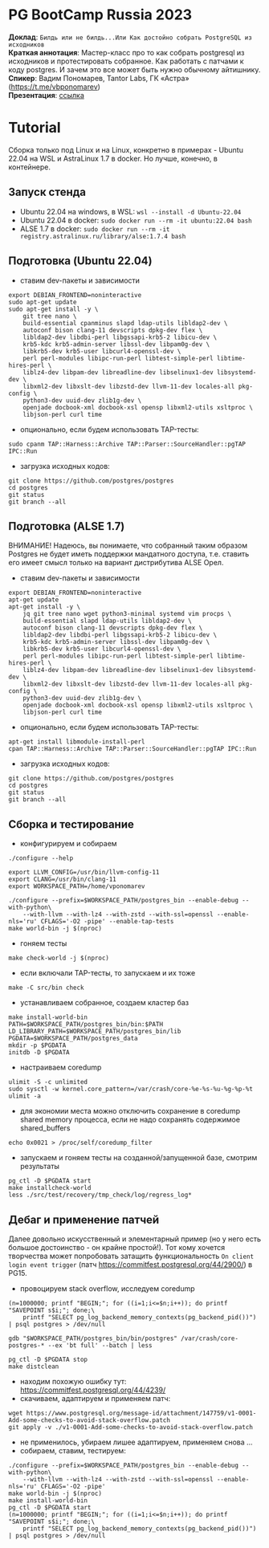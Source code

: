 # PG BootCamp Russia 2023

**Доклад**: `Билдь или не билдь...Или Как достойно собрать PostgreSQL из исходников`\
**Краткая аннотация**: Мастер-класс про то как собрать postgresql из исходников и  протестировать собранное. Как работать с патчами к коду postgres. И зачем это все может быть нужно обычному айтишнику.\
**Спикер**: Вадим Пономарев, Tantor Labs, ГК «Астра» (https://t.me/vbponomarev)<br>
**Презентация**: [ссылка](https://docs.google.com/presentation/d/1Y8reNmlylI9s2TvBDErEwdWkel9LDhfq/edit?usp=sharing&ouid=110533282330244212380&rtpof=true&sd=true)<br>

# Tutorial
Сборка только под Linux и на Linux, конкретно в примерах - Ubuntu 22.04 на WSL и AstraLinux 1.7 в docker. Но лучше, конечно, в контейнере.

## Запуск стенда
 - Ubuntu 22.04 на windows, в WSL: `wsl --install -d Ubuntu-22.04`
 - Ubuntu 22.04 в docker: `sudo docker run --rm -it ubuntu:22.04 bash`
 - ALSE 1.7 в docker: `sudo docker run --rm -it registry.astralinux.ru/library/alse:1.7.4 bash`

## Подготовка (Ubuntu 22.04)
 - ставим dev-пакеты и зависимости
```
export DEBIAN_FRONTEND=noninteractive
sudo apt-get update
sudo apt-get install -y \
	git tree nano \
	build-essential cpanminus slapd ldap-utils libldap2-dev \
	autoconf bison clang-11 devscripts dpkg-dev flex \
	libldap2-dev libdbi-perl libgssapi-krb5-2 libicu-dev \
	krb5-kdc krb5-admin-server libssl-dev libpam0g-dev \
	libkrb5-dev krb5-user libcurl4-openssl-dev \
	perl perl-modules libipc-run-perl libtest-simple-perl libtime-hires-perl \
	liblz4-dev libpam-dev libreadline-dev libselinux1-dev libsystemd-dev \
	libxml2-dev libxslt-dev libzstd-dev llvm-11-dev locales-all pkg-config \
	python3-dev uuid-dev zlib1g-dev \
    openjade docbook-xml docbook-xsl opensp libxml2-utils xsltproc \
    libjson-perl curl time
```

 - опционально, если будем использовать TAP-тесты:
```
sudo cpanm TAP::Harness::Archive TAP::Parser::SourceHandler::pgTAP IPC::Run
```
 - загрузка исходных кодов:
```
git clone https://github.com/postgres/postgres 
cd postgres
git status
git branch --all
```

## Подготовка (ALSE 1.7)
ВНИМАНИЕ! Надеюсь, вы понимаете, что собранный таким образом Postgres не будет иметь поддержки мандатного доступа, т.е. ставить его имеет смысл только на вариант дистрибутива ALSE Орел. 
 - ставим dev-пакеты и зависимости
```
export DEBIAN_FRONTEND=noninteractive
apt-get update
apt-get install -y \
    jq git tree nano wget python3-minimal systemd vim procps \
    build-essential slapd ldap-utils libldap2-dev \
    autoconf bison clang-11 devscripts dpkg-dev flex \
    libldap2-dev libdbi-perl libgssapi-krb5-2 libicu-dev \
    krb5-kdc krb5-admin-server libssl-dev libpam0g-dev \
    libkrb5-dev krb5-user libcurl4-openssl-dev \
    perl perl-modules libipc-run-perl libtest-simple-perl libtime-hires-perl \
    liblz4-dev libpam-dev libreadline-dev libselinux1-dev libsystemd-dev \
    libxml2-dev libxslt-dev libzstd-dev llvm-11-dev locales-all pkg-config \
    python3-dev uuid-dev zlib1g-dev \
    openjade docbook-xml docbook-xsl opensp libxml2-utils xsltproc \
    libjson-perl curl time
```

 - опционально, если будем использовать TAP-тесты:
```
apt-get install libmodule-install-perl
cpan TAP::Harness::Archive TAP::Parser::SourceHandler::pgTAP IPC::Run
```
 - загрузка исходных кодов:
```
git clone https://github.com/postgres/postgres 
cd postgres
git status
git branch --all
```

## Сборка и тестирование
 - конфигурируем и собираем
```
./configure --help

export LLVM_CONFIG=/usr/bin/llvm-config-11
export CLANG=/usr/bin/clang-11
export WORKSPACE_PATH=/home/vponomarev

./configure --prefix=$WORKSPACE_PATH/postgres_bin --enable-debug --with-python\
	--with-llvm --with-lz4 --with-zstd --with-ssl=openssl --enable-nls='ru' CFLAGS='-O2 -pipe' --enable-tap-tests
make world-bin -j $(nproc)
```
 - гоняем тесты
```
make check-world -j $(nproc)
```
 - если включали TAP-тесты, то запускаем и их тоже
```
make -C src/bin check
```
 - устанавливаем собранное, создаем кластер баз
```
make install-world-bin
PATH=$WORKSPACE_PATH/postgres_bin/bin:$PATH
LD_LIBRARY_PATH=$WORKSPACE_PATH/postgres_bin/lib
PGDATA=$WORKSPACE_PATH/postgres_data
mkdir -p $PGDATA
initdb -D $PGDATA
```
 - настраиваем coredump
```
ulimit -S -c unlimited
sudo sysctl -w kernel.core_pattern=/var/crash/core-%e-%s-%u-%g-%p-%t
ulimit -a
```
 - для экономии места можно отключить сохранение в coredump shared memory процесса, если не надо сохранять содержимое shared_buffers
```
echo 0x0021 > /proc/self/coredump_filter
```
 - запускаем и гоняем тесты на созданной/запущенной базе, смотрим результаты
```
pg_ctl -D $PGDATA start
make installcheck-world
less ./src/test/recovery/tmp_check/log/regress_log*
```

## Дебаг и применение патчей
Далее довольно искусственный и элементарный пример (но у него есть большое достоинство - он крайне простой!). 
Тот кому хочется творчества может попробовать затащить функциональность `On client login event trigger` (патч https://commitfest.postgresql.org/44/2900/) в PG15.

 - провоцируем stack overflow, исследуем coredump
```
(n=1000000; printf "BEGIN;"; for ((i=1;i<=$n;i++)); do printf "SAVEPOINT s$i;"; done;\
	printf "SELECT pg_log_backend_memory_contexts(pg_backend_pid())") | psql postgres > /dev/null

gdb "$WORKSPACE_PATH/postgres_bin/bin/postgres" /var/crash/core-postgres-* --ex 'bt full' --batch | less

pg_ctl -D $PGDATA stop
make distclean
```
 - находим похожую ошибку тут: https://commitfest.postgresql.org/44/4239/
 - скачиваем, адаптируем и применяем патч:
```
wget https://www.postgresql.org/message-id/attachment/147759/v1-0001-Add-some-checks-to-avoid-stack-overflow.patch
git apply -v ./v1-0001-Add-some-checks-to-avoid-stack-overflow.patch
```
 - не применилось, убираем лишее адаптируем, применяем снова
...
 - собираем, ставим, тестируем:
```
./configure --prefix=$WORKSPACE_PATH/postgres_bin --enable-debug --with-python\
	--with-llvm --with-lz4 --with-zstd --with-ssl=openssl --enable-nls='ru' CFLAGS='-O2 -pipe'
make world-bin -j $(nproc)
make install-world-bin
pg_ctl -D $PGDATA start
(n=1000000; printf "BEGIN;"; for ((i=1;i<=$n;i++)); do printf "SAVEPOINT s$i;"; done;\
	printf "SELECT pg_log_backend_memory_contexts(pg_backend_pid())") | psql postgres > /dev/null
```
